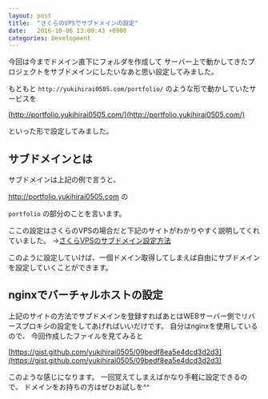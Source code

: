 ```yaml
---
layout: post
title:  "さくらのVPSでサブドメインの設定"
date:   2016-10-06 13:09:43 +0900
categories: Development
---
```


今回は今までドメイン直下にフォルダを作成して
サーバー上で動かしてきたプロジェクトをサブドメインにしたいなあと思い設定してみました。

もともと `http://yukihirai0505.com/portfolio/` のような形で動かしていたサービスを

[http://portfolio.yukihirai0505.com/](http://portfolio.yukihirai0505.com/)

といった形で設定してみました。

## サブドメインとは

サブドメインは上記の例で言うと、

http://portfolio.yukihirai0505.com の

`portfolio` の部分のことを言います。

ここの設定はさくらのVPSの場合だと下記のサイトがわかりやすく説明してくれていました。
→[さくらVPSのサブドメイン設定方法](http://mekori.hatenablog.com/entry/2013/04/20/231157)

このように設定していけば、一個ドメイン取得してしまえば自由にサブドメインを設定していくことができます。

## nginxでバーチャルホストの設定

上記のサイトの方法でサブドメインを登録すればあとはWEBサーバー側でリバースプロキシの設定をしてあげればいいだけです。
自分はnginxを使用しているので、
今回作成したファイルを見てみると

[https://gist.github.com/yukihirai0505/09bedf8ea5e4dcd3d2d3](https://gist.github.com/yukihirai0505/09bedf8ea5e4dcd3d2d3)

このような感じになります。
一回覚えてしまえばかなり手軽に設定できるので、
ドメインをお持ちの方はぜひお試しを^^
